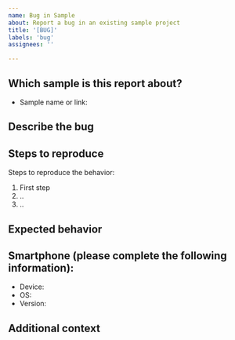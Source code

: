 ```yaml
---
name: Bug in Sample
about: Report a bug in an existing sample project
title: '[BUG]'
labels: 'bug'
assignees: ''

---
```

## Which sample is this report about?
- Sample name or link: 

## Describe the bug
<!-- Please add a clear and concise description of the problem below. -->

## Steps to reproduce
Steps to reproduce the behavior:
1. First step 
2. ..
3. ..

## Expected behavior
<!-- A clear and concise description of what you expected to happen. -->

## Smartphone (please complete the following information):
 - Device: 
 - OS: 
 - Version:

## Additional context
<!-- Add any other context about the problem here. -->
